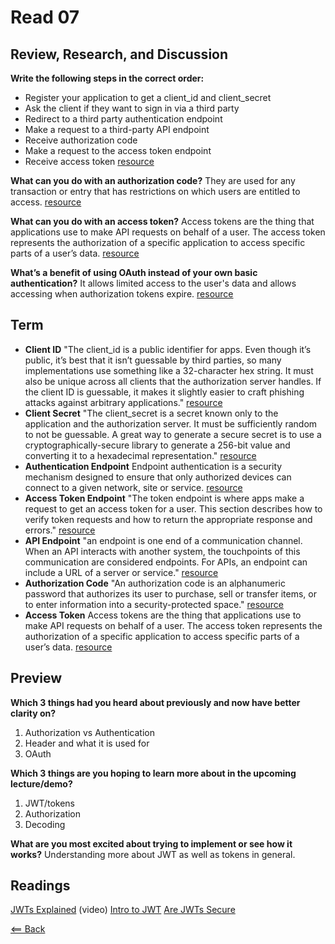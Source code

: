 # Read 07

## Review, Research, and Discussion

**Write the following steps in the correct order:**

  - Register your application to get a client_id and client_secret
  - Ask the client if they want to sign in via a third party
  - Redirect to a third party authentication endpoint
  - Make a request to a third-party API endpoint
  - Receive authorization code
  - Make a request to the access token endpoint
  - Receive access token
  [resource](https://auth0.com/docs/flows/authorization-code-flow#how-to-implement-it)

**What can you do with an authorization code?** They are used for any transaction or entry that has restrictions on which users are entitled to access. [resource](https://www.investopedia.com/terms/a/authorization-code.asp#:~:text=Authorization%20codes%20are%20used%20for,vendor%2C%20that%20authorizes%20the%20sale.)

**What can you do with an access token?** Access tokens are the thing that applications use to make API requests on behalf of a user. The access token represents the authorization of a specific application to access specific parts of a user’s data. [resource](https://www.oauth.com/oauth2-servers/access-tokens/#:~:text=Access%20tokens%20are%20the%20thing,in%20transit%20and%20in%20storage.)

**What’s a benefit of using OAuth instead of your own basic authentication?** It allows limited access to the user's data and allows accessing when authorization tokens expire. [resource](https://www.tutorialspoint.com/oauth2.0/oauth2.0_overview.htm#:~:text=Advantages%20of%20OAuth%202.0&text=It%20allows%20limited%20access%20to,implement%20and%20provides%20stronger%20authentication.)

## Term

- **Client ID** "The client_id is a public identifier for apps. Even though it’s public, it’s best that it isn’t guessable by third parties, so many implementations use something like a 32-character hex string. It must also be unique across all clients that the authorization server handles. If the client ID is guessable, it makes it slightly easier to craft phishing attacks against arbitrary applications." [resource](https://www.oauth.com/oauth2-servers/client-registration/client-id-secret/)
- **Client Secret** "The client_secret is a secret known only to the application and the authorization server. It must be sufficiently random to not be guessable. A great way to generate a secure secret is to use a cryptographically-secure library to generate a 256-bit value and converting it to a hexadecimal representation." [resource](https://www.oauth.com/oauth2-servers/client-registration/client-id-secret/)
- **Authentication Endpoint** Endpoint authentication is a security mechanism designed to ensure that only authorized devices can connect to a given network, site or service. [resource](https://whatis.techtarget.com/definition/endpoint-authentication)
- **Access Token Endpoint** "The token endpoint is where apps make a request to get an access token for a user. This section describes how to verify token requests and how to return the appropriate response and errors." [resource](https://www.oauth.com/oauth2-servers/access-tokens/)
- **API Endpoint** "an endpoint is one end of a communication channel. When an API interacts with another system, the touchpoints of this communication are considered endpoints. For APIs, an endpoint can include a URL of a server or service." [resource](https://smartbear.com/learn/performance-monitoring/api-endpoints/#:~:text=Simply%20put%2C%20an%20endpoint%20is,of%20a%20server%20or%20service.)
- **Authorization Code** "An authorization code is an alphanumeric password that authorizes its user to purchase, sell or transfer items, or to enter information into a security-protected space." [resource](https://www.investopedia.com/terms/a/authorization-code.asp#:~:text=What%20Is%20an%20Authorization%20Code,into%20a%20security%2Dprotected%20space.)
- **Access Token** Access tokens are the thing that applications use to make API requests on behalf of a user. The access token represents the authorization of a specific application to access specific parts of a user’s data. [resource](https://www.oauth.com/oauth2-servers/access-tokens/#:~:text=Access%20tokens%20are%20the%20thing,in%20transit%20and%20in%20storage.)

## Preview

**Which 3 things had you heard about previously and now have better clarity on?**
1. Authorization vs Authentication
2. Header and what it is used for
3. OAuth

**Which 3 things are you hoping to learn more about in the upcoming lecture/demo?**
1. JWT/tokens
2. Authorization
3. Decoding

**What are you most excited about trying to implement or see how it works?** Understanding more about JWT as well as tokens in general.

## Readings

[JWTs Explained](https://www.youtube.com/watch?v=926mknSW9Lo) (video)
[Intro to JWT](https://jwt.io/introduction/)
[Are JWTs Secure](https://stackoverflow.com/questions/27301557/if-you-can-decode-jwt-how-are-they-secure)

[<== Back](https://simoneodegard.github.io/reading-notes/)
